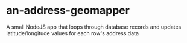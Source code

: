 # an-address-geomapper
A small NodeJS app that loops through database records and updates latitude/longitude values for each row's address data

